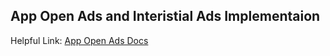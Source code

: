 ## App Open Ads and Interistial Ads Implementaion

Helpful Link: [App Open Ads Docs](https://developers.google.com/admob/android/app-open-ads)

